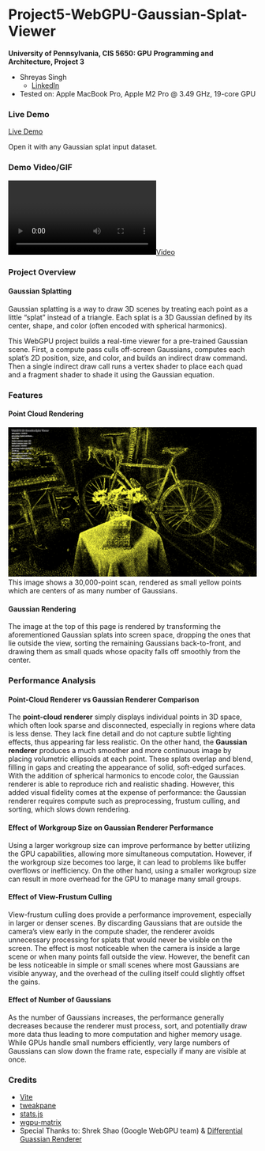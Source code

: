# Project5-WebGPU-Gaussian-Splat-Viewer

**University of Pennsylvania, CIS 5650: GPU Programming and Architecture, Project 3**

* Shreyas Singh
    * [LinkedIn](https://linkedin.com/in/shreyassinghiitr)
* Tested on: Apple MacBook Pro, Apple M2 Pro @ 3.49 GHz, 19-core GPU


### Live Demo

[Live Demo](https://shreyas3156.github.io/Project5-WebGPU-Gaussian-Splat-Viewer/)

Open it with any Gaussian splat input dataset.


### Demo Video/GIF

[![](img/video.mp4)](TODO)

### Project Overview

#### Gaussian Splatting

Gaussian splatting is a way to draw 3D scenes by treating each point as a little “splat” instead of a triangle. Each splat is a 3D Gaussian defined by its center, shape, and color (often encoded with spherical harmonics).

This WebGPU project builds a real-time viewer for a pre-trained Gaussian scene. First, a compute pass culls off-screen Gaussians, computes each splat’s 2D position, size, and color, and builds an indirect draw command. Then a single indirect draw call runs a vertex shader to place each quad and a fragment shader to shade it using the Gaussian equation.

### Features
#### Point Cloud Rendering
![](img/pointcloud.png)
This image shows a 30,000-point scan, rendered as small yellow points which are centers of as many number of Gaussians.

#### Gaussian Rendering
The image at the top of this page is rendered by transforming the aforementioned Gaussian splats into screen space, dropping the ones that lie outside the view, sorting the remaining Gaussians back-to-front, and drawing them as small quads whose opacity falls off smoothly from the center.

### Performance Analysis
#### Point-Cloud Renderer vs Gaussian Renderer Comparison
The **point-cloud renderer** simply displays individual points in 3D space, which often look sparse and disconnected, especially in regions where data is less dense. They lack fine detail and do not capture subtle lighting effects, thus appearing far less realistic. On the other hand, the **Gaussian renderer** produces a much smoother and more continuous image by placing volumetric ellipsoids at each point. These splats overlap and blend, filling in gaps and creating the appearance of solid, soft-edged surfaces. With the addition of spherical harmonics to encode color, the Gaussian renderer is able to reproduce rich and realistic shading. However, this added visual fidelity comes at the expense of performance: the Gaussian renderer requires compute such as preprocessing, frustum culling, and sorting, which slows down rendering.

#### Effect of Workgroup Size on Gaussian Renderer Performance 
Using a larger workgroup size can improve performance by better utilizing the GPU capabilities, allowing more simultaneous computation. However, if the workgroup size becomes too large, it can lead to problems like buffer overflows or inefficiency. On the other hand, using a smaller workgroup size can result in more overhead for the GPU to manage many small groups.

#### Effect of View-Frustum Culling 
View-frustum culling does provide a performance improvement, especially in larger or denser scenes. By discarding Gaussians that are outside the camera’s view early in the compute shader, the renderer avoids unnecessary processing for splats that would never be visible on the screen. The effect is most noticeable when the camera is inside a large scene or when many points fall outside the view. However, the benefit can be less noticeable in simple or small scenes where most Gaussians are visible anyway, and the overhead of the culling itself could slightly offset the gains.

#### Effect of Number of Gaussians
As the number of Gaussians increases, the performance generally decreases because the renderer must process, sort, and potentially draw more data thus leading to more computation and higher memory usage. While GPUs handle small numbers efficiently, very large numbers of Gaussians can slow down the frame rate, especially if many are visible at once.

### Credits

- [Vite](https://vitejs.dev/)
- [tweakpane](https://tweakpane.github.io/docs//v3/monitor-bindings/)
- [stats.js](https://github.com/mrdoob/stats.js)
- [wgpu-matrix](https://github.com/greggman/wgpu-matrix)
- Special Thanks to: Shrek Shao (Google WebGPU team) & [Differential Guassian Renderer](https://github.com/graphdeco-inria/diff-gaussian-rasterization)

